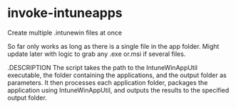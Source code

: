 # invoke-intuneapps
Create multiple .intunewin files at once

So far only works as long as there is a single file in the app folder. Might update later with logic to grab any .exe or.msi if several files.

.DESCRIPTION
    The script takes the path to the IntuneWinAppUtil executable, the folder containing the applications, and the output folder as parameters.
    It then processes each application folder, packages the application using IntuneWinAppUtil, and outputs the results to the specified output folder.
